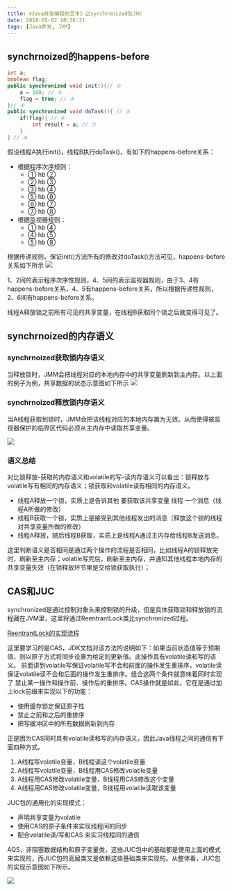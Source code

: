 ```yaml
---
title: 《Java并发编程的艺术》之synchronized及JUC
date: 2018-05-02 10:36:31
tags: [Java并发, JVM]
---
```


## synchrnoized的happens-before
```java
int a;
boolean flag;
public synchronized void init(){// ①
    a = 100; // ②
    flag = true; // ③
}// ④
public synchronized void doTask(){ // ⑤
    if(flag){ // ⑥
        int result = a; // ⑦
    }
} // ⑧
```
假设线程A执行init()，线程B执行doTask()，有如下的happens-before关系：

* 根据程序次序规则：
     - ① hb ②
     - ② hb ③
     - ③ hb ④
     - ⑤ hb ⑥
     - ⑥ hb ⑦
     - ⑦ hb ⑧
* 根据监视器规则：
     - ① hb ④
     - ④ hb ⑤
     - ⑤ hb ⑧

根据传递规则，保证init()方法所有的修改对doTask()方法可见，happens-before关系如下所示
![](https://blog-1252749790.file.myqcloud.com/JavaConcurrent/synchronized_happens_before.png)

1、2间的表示程序次序性规则，4、5间的表示监视器规则，由于3、4有happens-before关系，4、5有happens-before关系，所以根据传递性规则，2、6间有happens-before关系。

线程A释放锁之前所有可见的共享变量，在线程B获取同个锁之后就变得可见了。

## synchrnoized的内存语义

### synchrnoized获取锁内存语义
当释放锁时，JMM会把线程对应的本地内存中的共享变量刷新到主内存。以上面的例子为例，共享数据的状态示意图如下所示
![](https://blog-1252749790.file.myqcloud.com/JavaConcurrent/synchronized_release_semantic.png)

### synchrnoized释放锁内存语义
当A线程获取到锁时，JMM会把该线程对应的本地内存置为无效。从而使得被监视器保护的临界区代码必须从主内存中读取共享变量。

![](https://blog-1252749790.file.myqcloud.com/JavaConcurrent/synchronized_lock_semantic.png)

### 语义总结
对比锁释放-获取的内存语义和volatile的写-读内存语义可以看出：锁释放与volatile写有相同的内存语义；锁获取和volatile读有相同的内存语义。

* 线程A释放一个锁，实质上是告诉其他 要获取该共享变量 线程 一个消息（线程A所做的修改）
* 线程B获取一个锁，实质上是接受到其他线程发出的消息（释放这个锁的线程对共享变量所做的修改）
* 线程A释放，随后线程B获取，实质上是线程A通过主内存给线程B发送消息。

这里判断语义是否相同是通过两个操作的流程是否相同，比如线程A的锁释放完时，刷新至主内存；volatile写完后，刷新至主内存，并通知其他线程本地内存的共享变量失效（在锁释放环节里是交给锁获取执行）；

## CAS和JUC
synchronized是通过控制对象头来控制锁的升级，但是具体获取锁和释放锁的流程藏在JVM里，这里将通过ReentrantLock类比synchronized过程。

[ReentrantLock的实现流程](https://codeleven.cn/2018/04/05/%E4%BA%86%E8%A7%A3AQS%E4%B9%8BExclusiveLock/)

这里要学习的是CAS，JDK文档对该方法的说明如下：如果当前状态值等于预期值，则以原子方式将同步设置为给定的更新值。此操作具有volatile读和写的语义。
前面讲到volatile写保证volatile写不会和前面的操作发生重排序，volatile读保证volatile读不会和后面的操作发生重排序。组合这两个条件就意味着同时实现了 禁止某一操作和操作前、操作后的重排序。CAS操作就是如此，它在是通过加上lock前缀来实现以下的功能：
* 使用缓存锁定保证原子性
* 禁止之前和之后的重排序
* 把写缓冲区中的所有数据刷新到内存

正是因为CAS同时具有volatile读和写的内存语义，因此Java线程之间的通信有下面四种方式。

1. A线程写volatile变量，B线程读这个volatile变量
2. A线程写volatile变量，B线程用CAS修改volatile变量
3. A线程用CAS修改volatile变量，B线程用CAS修改这个变量
4. A线程用CAS修改volatile变量，B线程用volatile读取该变量

JUC包的通用化的实现模式：
* 声明共享变量为volatile
* 使用CAS的原子条件来实现线程间的同步
* 配合volatile读/写和CAS 来实习线程间的通信

AQS，非阻塞数据结构和原子变量类，这些JUC包中的基础都是使用上面的模式来实现的，而JUC包的高层类又是依赖这些基础类来实现的。从整体看，JUC包的实现示意图如下所示。

![](https://blog-1252749790.file.myqcloud.com/JavaConcurrent/JUCStructure.png)

